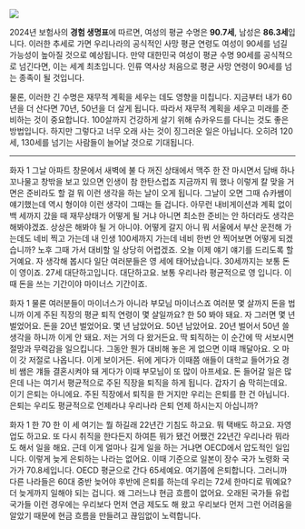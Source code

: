 
![](https://youtu.be/SpWz5Q4OS1A?si=6oPfyIK39cPZ4gxj)

2024년 보험사의 **경험 생명표**에 따르면, 여성의 평균 수명은 **90.7세**, 남성은 **86.3세**입니다. 이러한 추세로 가면 우리나라의 공식적인 사망 평균 연령도 여성이 90세를 넘길 가능성이 높아질 것으로 예상됩니다. 만약 대한민국 여성이 평균 수명 90세를 공식적으로 넘긴다면, 이는 세계 최초입니다. 인류 역사상 처음으로 평균 사망 연령이 90세를 넘는 종족이 될 것입니다.

물론, 이러한 긴 수명은 재무적 계획을 세우는 데도 영향을 미칩니다. 지금부터 내가 60년을 더 산다면 70년, 50년을 더 살게 됩니다. 따라서 재무적 계획을 세우고 미래를 준비하는 것이 중요합니다. 100살까지 건강하게 살기 위해 슈카우드를 다니는 것도 좋은 방법입니다. 하지만 그렇다고 너무 오래 사는 것이 징그러운 일은 아닙니다. 오히려 120세, 130세를 넘기는 사람들이 늘어날 것으로 기대됩니다.
- - -
화자 1 
그날 아파트 창문에서 새벽에 불 다 꺼진 상태에서 맥주 한 잔 마시면서 담배 하나 꼬나물고 창밖을 보고 있으면 인생이 참 한탄스럽죠 지금까지 뭐 했나 이렇게 칼 맞을 거면은 준비라도 할 걸 뭐 이런 생각을 하는 날이 오게 됩니다. 그날이 오면 그때 슈카쌤이 얘기했는데 역시 형이야 이런 생각이 그때는 들 겁니다. 아무런 내비게이션과 계획 없이 백 세까지 갔을 때 재무상태가 어떻게 될 거냐 아니면 최소한 준비는 안 하더라도 생각은 해봐야겠죠. 상상은 해봐야 될 거 아니야. 어떻게 갈지 아니 뭐 서울에서 부산 운전해 가는데도 네비 찍고 가는데 내 인생 100세까지 가는데 네비 한번 안 찍어보면 어떻게 되겠습니까? 노후 그때 가서 대비할 일 상당히 어렵겠죠. 오늘 이제 얘기 얘기를 드리도록 할 거예요. 자 생각해 봅시다 일단 여러분들은 영 세에 태어났습니다. 30세까지는 보통 돈이 영이죠. 27세 대단하고입니다. 대단하고요. 보통 우리나라 평균적으로 영 입니다. 이때 돈을 쓰는 기간이야 마이너스 기간이죠. 

화자 1 
물론 여러분들이 마이너스가 아니라 부모님 마이너스죠 여러분 몇 살까지 돈을 법니까 이게 주된 직장의 평균 퇴직 연령이 몇 살일까요? 한 50 봐야 돼요. 자 그러면 몇 년 벌었어요. 돈을 20년 벌었어요. 몇 년 남았어요. 50년 남았어요. 20년 벌어서 50년 쓸 생각을 하니까 이게 안 돼요. 저는 거의 다 왔거든요. 딱 퇴직하는 이 순간에 딱 서보시면 절망과 무력감을 일으킵니다. 그동안 뭔가 대비해 놓은 게 없으면 이때 깨달아요. 오 마이 갓 저절로 나옵니다. 이게 보이거든. 뒤에 게다가 이때쯤 애들이 대학교 들어가요 경비 쌤은 걔들 결혼시켜야 돼 게다가 이때 부모님이 또 많이 아프세요. 돈 들어갈 일은 많은데 나는 여기서 평균적으로 주된 직장을 퇴직을 하게 됩니다. 갑자기 숨 막히는데요. 이기 은퇴는 아니에요. 주된 직장에서 퇴직을 한 거지만 우리는 은퇴를 한 건 아닙니다. 은퇴는 우리도 평균적으로 언제라냐 우리나라 은퇴 언제 하시는지 아십니까? 

화자 1 
한 70 한 이 세 여기는 뭘 하길래 22년간 기침도 하고요. 뭐 택배도 하고요. 자영업도 하고요. 또 다시 취직을 한다든지 하여튼 뭐가 됐건 어쨌건 22년간 우리나라 뭐라도 해서 일을 해요. 근데 이게 얼마나 길게 일을 하는 거냐면 OECD에서 압도적인 일입니다. 이렇게 늦게 은퇴하는 나라는 없어요. 이때 기준으로 일본이 장수 국가 노령화 국가가 70.8세입니다. OECD 평균으로 간다 65세예요. 여기쯤에 은퇴합니다. 그러니까 다른 나라들은 60대 중반 늦어야 후반에 은퇴를 하는데 우리는 72세 한마디로 뭐예요? 더 늦게까지 일해야 되는 겁니다. 왜 그러느냐 현금 흐름이 없어요. 오래된 국가들 유럽 국가들 이런 경우에는 우리보다 먼저 연금 제도도 해 왔고 우리보다 먼저 그런 어려움을 알았기 때문에 현금 흐름을 만들려고 끊임없이 노력합니다. 
